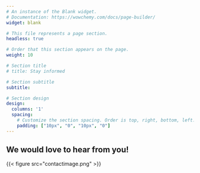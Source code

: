 ```yaml
---
# An instance of the Blank widget.
# Documentation: https://wowchemy.com/docs/page-builder/
widget: blank

# This file represents a page section.
headless: true

# Order that this section appears on the page.
weight: 10

# Section title
# title: Stay informed

# Section subtitle
subtitle: 

# Section design
design:
  columns: '1'
  spacing:
    # Customize the section spacing. Order is top, right, bottom, left.
    padding: ["10px", "0", "10px", "0"]
---
```

  
<div class="container">
  <div class="row">
    <div class="col-sm m-auto">  

## We would love to hear from you!

{{< figure src="contactimage.png" >}}

  </div>
  <div class="col-sm mt-4">  

<script charset="utf-8" type="text/javascript" src="//js-eu1.hsforms.net/forms/v2.js"></script>
<script>
  hbspt.forms.create({
	region: "eu1",
	portalId: "25488729",
	formId: "d64a1e9c-15cb-43fc-a332-f0f917b460dd"
});
</script> </div>  </div>  </div>
